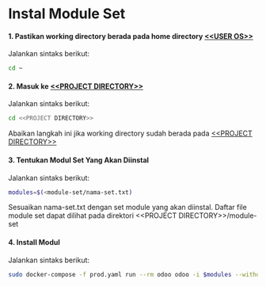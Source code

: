 # Instal Module Set

#### <a name="langkah1">1. Pastikan working directory berada pada home directory [\<\<USER OS\>\>](/placeholder.md#user-os)</a>

Jalankan sintaks berikut:

```bash
cd ~
````

#### <a name="langkah2">2. Masuk ke [\<\<PROJECT DIRECTORY\>\>](/placeholder.md#project-directory)</a>

Jalankan sintaks berikut:

```bash
cd <<PROJECT DIRECTORY>>
````

Abaikan langkah ini jika working directory sudah berada pada [\<\<PROJECT DIRECTORY\>\>](/placeholder.md#project-directory)

#### <a name="langkah3">3. Tentukan Modul Set Yang Akan Diinstal</a>

Jalankan sintaks berikut:

````bash
modules=$(<module-set/nama-set.txt)
````

Sesuaikan nama-set.txt dengan set module yang akan diinstal. Daftar file module set dapat dilihat pada direktori \<\<PROJECT DIRECTORY\>\>/module-set

#### <a name="langkah3">4. Install Modul</a>

Jalankan sintaks berikut:

````bash
sudo docker-compose -f prod.yaml run --rm odoo odoo -i $modules --without-demo --stop-after-init
````
